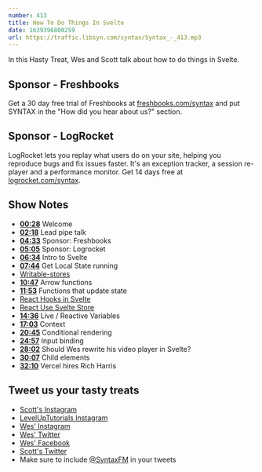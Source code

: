 ```yaml
---
number: 413
title: How To Do Things In Svelte
date: 1639396800259
url: https://traffic.libsyn.com/syntax/Syntax_-_413.mp3
---
```


In this Hasty Treat, Wes and Scott talk about how to do things in Svelte.

## Sponsor - Freshbooks

Get a 30 day free trial of Freshbooks at [freshbooks.com/syntax](https://freshbooks.com/syntax) and put SYNTAX in the "How did you hear about us?" section.

## Sponsor - LogRocket

LogRocket lets you replay what users do on your site, helping you reproduce bugs and fix issues faster. It's an exception tracker, a session re-player and a performance monitor. Get 14 days free at [logrocket.com/syntax](https://logrocket.com/syntax).

## Show Notes

* **[00:28](#t=00:28)** Welcome
* **[02:18](#t=02:18)** Lead pipe talk
* **[04:33](#t=04:33)** Sponsor: Freshbooks
* **[05:05](#t=05:05)** Sponsor: Logrocket
* **[06:34](#t=06:34)** Intro to Svelte
* **[07:44](#t=07:44)** Get Local State running
* [Writable-stores](https://svelte.dev/tutorial/writable-stores)
* **[10:47](#t=10:47)** Arrow functions
* **[11:53](#t=11:53)** Functions that update state
* [React Hooks in Svelte](https://github.com/joshnuss/react-hooks-in-svelte)
* [React Use Svelte Store](https://github.com/Crisfole/react-use-svelte-store)
* **[14:36](#t=14:36)** Live / Reactive Variables
* **[17:03](#t=17:03)** Context
* **[20:45](#t=20:45)** Conditional rendering
* **[24:57](#t=24:57)** Input binding
* **[28:02](#t=28:02)** Should Wes rewrite his video player in Svelte?
* **[30:07](#t=30:07)** Child elements
* **[32:10](#t=32:10)** Vercel hires Rich Harris

## Tweet us your tasty treats

* [Scott's Instagram](https://www.instagram.com/stolinski/)
* [LevelUpTutorials Instagram](https://www.instagram.com/LevelUpTutorials/)
* [Wes' Instagram](https://www.instagram.com/wesbos/)
* [Wes' Twitter](https://twitter.com/wesbos)
* [Wes' Facebook](https://www.facebook.com/wesbos.developer)
* [Scott's Twitter](https://twitter.com/stolinski)
* Make sure to include [@SyntaxFM](https://twitter.com/SyntaxFM) in your tweets
